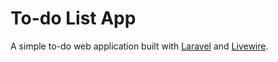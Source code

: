 # To-do List App
A simple to-do web application built with [Laravel](https://laravel.com) and [Livewire](https://livewire.laravel.com).